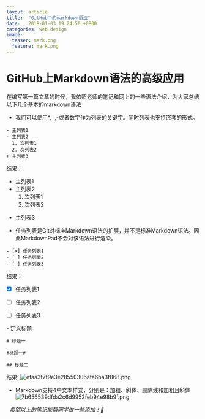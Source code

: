 ```yaml
---
layout: article
title:  "GitHub中的markdown语法"
date:   2018-01-03 19:24:50 +0800
categories: web design
image:
  teaser: mark.png
  feature: mark.png
---
```


# GitHub上Markdown语法的高级应用

在编写第一篇文章的时候，我依照老师的笔记和网上的一些语法介绍，为大家总结以下几个基本的markdown语法

- 我们可以使用*,+,-或者数字作为列表的关键字。同时列表也支持嵌套的形式。
```
- 主列表1
- 主列表2
  1. 次列表1
  2. 次列表2
+ 主列表3
```
结果：
- 主列表1
- 主列表2
  1. 次列表1
  2. 次列表2
+ 主列表3


- 任务列表是Git对标准Markdown语法的扩展，并不是标准Markdown语法。因此MarkdownPad不会对该语法进行渲染。
```
- [x] 任务列表1
- [ ] 任务列表2
- [ ] 任务列表3
```
结果：
- [x] 任务列表1
- [ ] 任务列表2
- [ ] 任务列表3


- 定义标题
```
# 标题一

#标题一#

## 标题二
```
结果:
![efaa3f7f9e3e28550306afa6ba3f868.png](https://i.loli.net/2018/01/03/5a4cc61e52687.png)


- Markdown支持4中文本样式，分别是：加粗、斜体、删除线和加粗且斜体
![7b656539dfda2c6d9952feb94e98b9f.png](https://i.loli.net/2018/01/03/5a4cc6861b622.png)

 
_希望以上的笔记能帮同学做一些添加！🙂_

